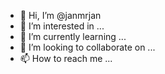 - 👋 Hi, I’m @janmrjan
- 👀 I’m interested in ...
- 🌱 I’m currently learning ...
- 💞️ I’m looking to collaborate on ...
- 📫 How to reach me ...

<!---
janmrjan/janmrjan is a ✨ special ✨ repository because its `README.md` (this file) appears on your GitHub profile.
You can click the Preview link to take a look at your changes.
--->
